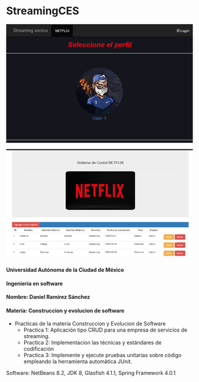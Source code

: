 # StreamingCES

![Usuarios](img/Captura.PNG)

![CRUD](img/Captura2.PNG)

#### Universidad Autónoma de la Ciudad de México

#### Ingenieria en software

#### Nombre: Daniel Ramírez Sánchez

#### Materia: Construccion y evolucion de software

- Practicas de la materia Construccion y Evolucion de Software
  - Practica 1: Aplicación tipo CRUD para una empresa de servicios de streaming.
  - Practica 2: Implementacion las técnicas y estándares de codificación
  - Practica 3: Implemente y ejecute pruebas unitarias sobre código empleando la herramienta automática JUnit.

Software: NetBeans 8.2, JDK 8, Glasfish 4.1.1, Spring Framework 4.0.1
